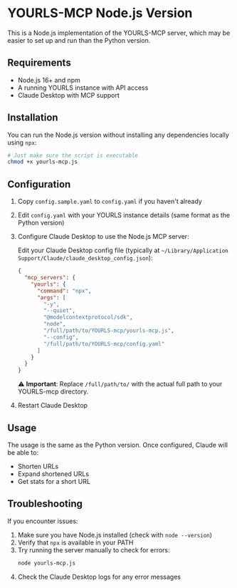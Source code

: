 # YOURLS-MCP Node.js Version

This is a Node.js implementation of the YOURLS-MCP server, which may be easier to set up and run than the Python version.

## Requirements

- Node.js 16+ and npm
- A running YOURLS instance with API access
- Claude Desktop with MCP support

## Installation

You can run the Node.js version without installing any dependencies locally using `npx`:

```bash
# Just make sure the script is executable
chmod +x yourls-mcp.js
```

## Configuration

1. Copy `config.sample.yaml` to `config.yaml` if you haven't already
2. Edit `config.yaml` with your YOURLS instance details (same format as the Python version)
   
3. Configure Claude Desktop to use the Node.js MCP server:

   Edit your Claude Desktop config file (typically at `~/Library/Application Support/Claude/claude_desktop_config.json`):

   ```json
   {
     "mcp_servers": {
       "yourls": {
         "command": "npx",
         "args": [
           "-y",
           "--quiet",
           "@modelcontextprotocol/sdk", 
           "node",
           "/full/path/to/YOURLS-mcp/yourls-mcp.js",
           "--config",
           "/full/path/to/YOURLS-mcp/config.yaml"
         ]
       }
     }
   }
   ```

   ⚠️ **Important**: Replace `/full/path/to/` with the actual full path to your YOURLS-mcp directory.

4. Restart Claude Desktop

## Usage

The usage is the same as the Python version. Once configured, Claude will be able to:

- Shorten URLs
- Expand shortened URLs
- Get stats for a short URL

## Troubleshooting

If you encounter issues:

1. Make sure you have Node.js installed (check with `node --version`)
2. Verify that `npx` is available in your PATH
3. Try running the server manually to check for errors:
   ```bash
   node yourls-mcp.js
   ```
4. Check the Claude Desktop logs for any error messages